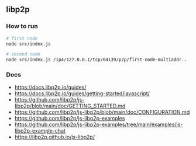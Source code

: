 ## libp2p

### How to run

```bash
# first node
node src/index.js

# second node
node src/index.js /ip4/127.0.0.1/tcp/64139/p2p/first-node-multiaddr..
```

### Docs

- https://docs.libp2p.io/guides/
- https://docs.libp2p.io/guides/getting-started/javascript/
- https://github.com/libp2p/js-libp2p/blob/main/doc/GETTING_STARTED.md
- https://github.com/libp2p/js-libp2p/blob/main/doc/CONFIGURATION.md
- https://github.com/libp2p/js-libp2p-examples
- https://github.com/libp2p/js-libp2p-examples/tree/main/examples/js-libp2p-example-chat
- https://libp2p.github.io/js-libp2p/
